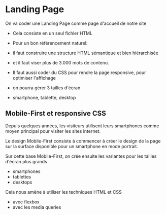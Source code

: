 # Landing Page

On va coder une Landing Page comme page d'accueil de notre site

* Cela consiste en un seul fichier HTML

* Pour un bon référencement naturel:
* il faut construire une structure HTML sémantique et bien hiérarchisée
* et il faut viser plus de 3.000 mots de contenu.

* Il faut aussi coder du CSS pour rendre la page responsive, pour optimiser l'affichage
* on pourra gérer 3 tailles d'écran
* smartphone, tablette, desktop

## Mobile-First et responsive CSS

Depuis quelques années, les visiteurs utilisent leurs smartphones comme moyen principal
pour visiter les sites internet.

Le design Mobile-First consiste à commencer à créer le design de la page sur la surface disponible pour un smartphone en mode portrait.

Sur cette base Mobile-First, on crée ensuite les variantes pour les tailles d'écran plus grands
* smartphones
* tablettes
* desktops


Cela nous amène à utiliser les techniques HTML et CSS 
* avec flexbox
* avec les media queries



